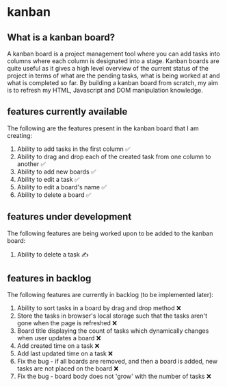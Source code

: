 # kanban

## What is a kanban board?
A kanban board is a project management tool where you can add tasks into columns where each column is designated into a stage. Kanban boards are quite useful as it gives a high level overview of the current status of the project in terms of what are the pending tasks, what is being worked at and what is completed so far. 
By building a kanban board from scratch, my aim is to refresh my HTML, Javascript and DOM manipulation knowledge.

## features currently available
The following are the features present in the kanban board that I am creating:
1. Ability to add tasks in the first column ✅
2. Ability to drag and drop each of the created task from one column to another ✅
3. Ability to add new boards ✅
4. Ability to edit a task ✅
5. Ability to edit a board's name ✅
6. Ability to delete a board ✅

## features under development
The following features are being worked upon to be added to the kanban board:
1. Ability to delete a task ✍️


## features in backlog
The following features are currently in backlog (to be implemented later):
1. Ability to sort tasks in a board by drag and drop method ❌
2. Store the tasks in browser's local storage such that the tasks aren't gone when the page is refreshed ❌
3. Board title displaying the count of tasks which dynamically changes when user updates a board ❌
4. Add created time on a task ❌
5. Add last updated time on a task ❌
6. Fix the bug - if all boards are removed, and then a board is added, new tasks are not placed on the board ❌
7. Fix the bug - board body does not 'grow' with the number of tasks ❌